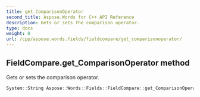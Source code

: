 ```yaml
---
title: get_ComparisonOperator
second_title: Aspose.Words for C++ API Reference
description: Gets or sets the comparison operator. 
type: docs
weight: 0
url: /cpp/aspose.words.fields/fieldcompare/get_comparisonoperator/
---
```

## FieldCompare.get_ComparisonOperator method


Gets or sets the comparison operator.

```cpp
System::String Aspose::Words::Fields::FieldCompare::get_ComparisonOperator()
```

